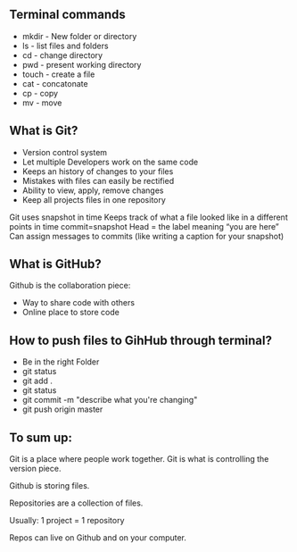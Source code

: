 ## Terminal commands
- mkdir - New folder or directory
- ls - list files and folders
- cd - change directory
- pwd - present working directory
- touch - create a file
- cat - concatonate
- cp - copy
- mv - move

## What is Git?

- Version control system
- Let multiple Developers work on the same code
- Keeps an history of changes to your files
- Mistakes with files can easily be rectified
- Ability to view, apply, remove changes 
- Keep all projects files in one repository


Git uses snapshot in time
Keeps track of what a file looked like in a different points in time
commit=snapshot
Head = the label meaning “you are here”
Can assign messages to commits (like writing a caption for your snapshot)


## What is GitHub?


Github is the collaboration piece:
- Way to share code with others
- Online place to store code

## How to push files to GihHub through terminal?

- Be in the right Folder
- git status
- git add .
- git status
- git commit -m "describe what you're changing"
- git push origin master

## To sum up:

Git is a place where people work together. Git is what is controlling the version piece.

Github is storing files.

Repositories are a collection of files.

Usually: 1 project = 1 repository

Repos can live on Github and on your computer.
